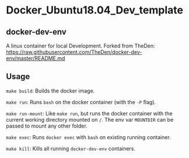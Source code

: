# Docker_Ubuntu18.04_Dev_template 
## docker-dev-env

A linux container for local Development.  Forked from TheDen:
https://raw.githubusercontent.com/TheDen/docker-dev-env/master/README.md

## Usage

`make build`: Builds the docker image.

`make run`: Runs `bash` on the docker container (with the `-P` flag).

`make run-mount`: Like `make run`, but runs the docker container with the current working directory mounted on `/`. The env var `MOUNTDIR` can be passed to mount any other folder.

`make exec`: Runs `docker exec` with `bash` on existing running container.

`make kill`: Kills all running `docker-dev-env` containers.